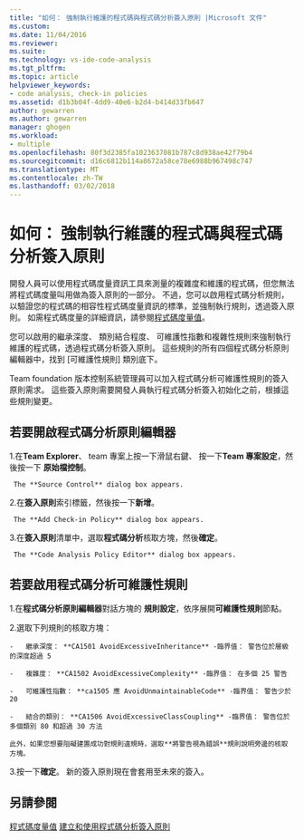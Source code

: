 ```yaml
---
title: "如何： 強制執行維護的程式碼與程式碼分析簽入原則 |Microsoft 文件"
ms.custom: 
ms.date: 11/04/2016
ms.reviewer: 
ms.suite: 
ms.technology: vs-ide-code-analysis
ms.tgt_pltfrm: 
ms.topic: article
helpviewer_keywords:
- code analysis, check-in policies
ms.assetid: d1b3b04f-4dd9-40e6-b2d4-b414d33fb647
author: gewarren
ms.author: gewarren
manager: ghogen
ms.workload:
- multiple
ms.openlocfilehash: 80f3d2385fa1023637081b787c8d938ae42f79b4
ms.sourcegitcommit: d16c6812b114a8672a58ce78e6988b967498c747
ms.translationtype: MT
ms.contentlocale: zh-TW
ms.lasthandoff: 03/02/2018
---
```

# <a name="how-to-enforce-maintainable-code-with-a-code-analysis-check-in-policy"></a>如何： 強制執行維護的程式碼與程式碼分析簽入原則

開發人員可以使用程式碼度量資訊工具來測量的複雜度和維護的程式碼，但您無法將程式碼度量叫用做為簽入原則的一部分。 不過，您可以啟用程式碼分析規則，以驗證您的程式碼的相容性程式碼度量資訊的標準，並強制執行規則，透過簽入原則。 如需程式碼度量的詳細資訊，請參閱[程式碼度量值](../code-quality/code-metrics-values.md)。

您可以啟用的繼承深度、 類別結合程度、 可維護性指數和複雜性規則來強制執行維護的程式碼，透過程式碼分析簽入原則。 這些規則的所有四個程式碼分析原則編輯器中，找到 [可維護性規則] 類別底下。

Team foundation 版本控制系統管理員可以加入程式碼分析可維護性規則的簽入原則需求。 這些簽入原則需要開發人員執行程式碼分析簽入初始化之前，根據這些規則變更。

## <a name="to-open-the-code-analysis-policy-editor"></a>若要開啟程式碼分析原則編輯器

1.在**Team Explorer**、 team 專案上按一下滑鼠右鍵、 按一下**Team 專案設定**，然後按一下 **原始檔控制**。

     The **Source Control** dialog box appears.

2.在**簽入原則**索引標籤，然後按一下**新增**。

     The **Add Check-in Policy** dialog box appears.

3.在**簽入原則**清單中，選取**程式碼分析**核取方塊，然後**確定**。

     The **Code Analysis Policy Editor** dialog box appears.

## <a name="to-enable-code-analysis-maintainability-rules"></a>若要啟用程式碼分析可維護性規則

1.在**程式碼分析原則編輯器**對話方塊的 **規則設定**，依序展開**可維護性規則**節點。

2.選取下列規則的核取方塊：

    -   繼承深度： **CA1501 AvoidExcessiveInheritance** -臨界值： 警告位於層級的深度超過 5

    -   複雜度： **CA1502 AvoidExcessiveComplexity** -臨界值： 在多個 25 警告

    -   可維護性指數： **ca1505 應 AvoidUnmaintainableCode** -臨界值： 警告少於 20

    -   結合的類別： **CA1506 AvoidExcessiveClassCoupling** -臨界值： 警告位於多個類別 80 和超過 30 方法

    此外，如果您想要阻礙建置成功對規則違規時，選取**將警告視為錯誤**規則說明旁邊的核取方塊。

3.按一下**確定**。 新的簽入原則現在會套用至未來的簽入。

## <a name="see-also"></a>另請參閱

[程式碼度量值](../code-quality/code-metrics-values.md)
[建立和使用程式碼分析簽入原則](../code-quality/creating-and-using-code-analysis-check-in-policies.md)